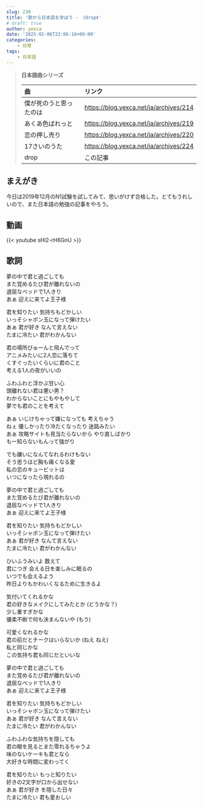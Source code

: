 ```yaml
---
slug: 230
title: '歌から日本語を学ぼう - 《drop》'
# draft: true
author: yexca
date: '2025-02-06T22:06:10+09:00'
categories:
    - 日常
tags:
    - 日本語
---
```


> **日本語曲シリーズ**
>
> | 曲 | リンク |
> |:-- | :-- |
> | 僕が死のうと思ったのは | <https://blog.yexca.net/ja/archives/214> |
> | あくあ色ぱれっと | <https://blog.yexca.net/ja/archives/219> |
> | 恋の押し売り | <https://blog.yexca.net/ja/archives/220> |
> | 17さいのうた | <https://blog.yexca.net/ja/archives/224> |
> | drop | この記事 |

## まえがき

今日は2019年12月のN1試験を試してみて、思いがけず合格した。とてもうれしいので、また日本語の勉強の記事をやろう。

## 動画

{{< youtube sHl2-rH6GnU >}}

## 歌詞

夢の中で君と過ごしても  
また覚めるたび君が離れないの  
退屈なベッドで1人きり  
あぁ 迎えに来てよ王子様

君を知りたい 気持ちもどかしい  
いっそシャボン玉になって弾けたい  
あぁ 君が好き なんて言えない  
たまに冷たい 君がわかんない

君の場所びゅーんと飛んでって  
アニメみたいに2人恋に落ちて  
くすぐったいくらいに君のこと  
考える1人の夜がいいの

ふわふわと浮かぶ甘い心  
頭離れない君は悪い男？  
わからないことにもやもやして  
夢でも君のことを考えて

あぁ いじけちゃって嫌になっても 考えちゃう  
ねぇ 優しかったり冷たくなったり 迷路みたい  
あぁ 攻略サイトも見当たらないから やり直しばかり  
もー知らないもんって強がり

でも嫌いになんてなれるわけもない  
そう思うほど胸も痛くなる愛  
私の恋のキュービットは  
いつになったら現れるの

夢の中で君と過ごしても  
また覚めるたび君が離れないの  
退屈なベッドで1人きり  
あぁ 迎えに来てよ王子様

君を知りたい 気持ちもどかしい  
いっそシャボン玉になって弾けたい  
あぁ 君が好き なんて言えない  
たまに冷たい 君がわかんない

ひいふうみいよ 数えて  
君につぎ 会える日を楽しみに眠るの  
いつでも会えるよう  
昨日よりもかわいくなるために生きるよ

気付いてくれるかな  
君の好きなメイクにしてみたとか (どうかな？)  
少し重すぎかな  
優柔不断で何も決まんないや (もう)

可愛くなれるかな  
君の前だとチークはいらないか (ねえ ねえ)  
私と同じかな  
この気持ち君も同じだといいな

夢の中で君と過ごしても  
また覚めるたび君が離れないの  
退屈なベッドで1人きり  
あぁ 迎えに来てよ王子様

君を知りたい 気持ちもどかしい  
いっそシャボン玉になって弾けたい  
あぁ 君が好き なんて言えない  
たまに冷たい 君がわかんない

ふわふわな気持ちを隠しても  
君の眼を見るとまた零れるちゃうよ  
味のないケーキも君となら  
大好きな時間に変わってく

君を知りたい もっと知りたい  
好きの2文字が口から出せない  
あぁ 君が好き を隠した日々  
たまに冷たい 君も愛おしい
